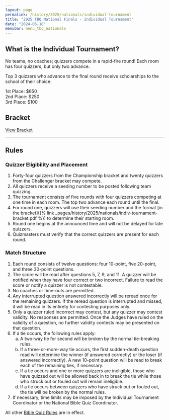 ```yaml
---
layout: page
permalink: /history/2025/nationals/individual-tournament
title: "2025 TBQ National Finals - Individual Tournament"
date: "2024-05-18"
menubar: menu_tbq_nationals
---
```


## What is the Individual Tournament?

No teams, no coaches; quizzers compete in a rapid-fire round! Each room has four quizzers, but only two advance.

Top 3 quizzers who advance to the final round receive scholarships to the school of their choice:

1st Place: $650  
2nd Place: $250  
3rd Place: $100

## Bracket

<a href="{% link _pages/history/2025/nationals/indiv-tournament-bracket.pdf %}" class="button is-primary">View Bracket</a>

---

## Rules

### Quizzer Eligibility and Placement

1. Forty-four quizzers from the Championship bracket and twenty quizzers from the Challenger bracket may compete.
2. All quizzers receive a seeding number to be posted following team quizzing.
3. The tournament consists of five rounds with four quizzers competing at one time in each room. The top two advance each round until the final.
4. For round one, quizzers will use their seeding number and the format [in the bracket]({% link _pages/history/2025/nationals/indiv-tournament-bracket.pdf %}) to determine their starting room.
5. Round one begins at the announced time and will not be delayed for late quizzers.
6. Quizmasters must verify that the correct quizzers are present for each round.

### Match Structure

1. Each round consists of twelve questions: four 10-point, five 20-point, and three 30-point questions.
2. The score will be read after questions 5, 7, 9, and 11. A quizzer will be notified when they have four correct or two incorrect. Failure to read the score or notify a quizzer is not contestable.
3. No coaches or time-outs are permitted.
4. Any interrupted question answered incorrectly will be reread once for the remaining quizzers. If the reread question is interrupted and missed, it will be read in its entirety for contesting purposes only.
5. Only a quizzer ruled incorrect may contest, but any quizzer may contest validity. No responses are permitted. Once the Judges have ruled on the validity of a question, no further validity contests may be presented on that question.
6. If a tie occurs, the following rules apply:
    <ol type="a">
      <li>A two-way tie for second will be broken by the normal tie-breaking rules.</li>
      <li>If a three-or-more-way tie occurs, the first sudden-death question read will determine the winner (if answered correctly) or the loser (if answered incorrectly). A new 10-point question will be read to break each of the remaining ties, if necessary.</li>
      <li>If a tie occurs and one or more quizzers are ineligible, those who have quizzed out will be allowed back in to break the tie while those who struck out or fouled out will remain ineligible.</li>
      <li>If a tie occurs between quizzers who have struck out or fouled out, the tie will be broken by the normal rules.</li>
    </ol>
7. If necessary, time limits may be imposed by the Individual Tournament Coordinator or the National Bible Quiz Coordinator.

All other [Bible Quiz Rules](https://biblequiz.com/downloads) are in effect.
